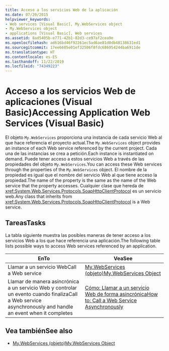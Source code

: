 ```yaml
---
title: Acceso a los servicios Web de la aplicación
ms.date: 07/20/2015
helpviewer_keywords:
- Web services [Visual Basic], My.WebServices object
- My.WebServices object
- applications [Visual Basic], Web services
ms.assetid: 8ad5405b-e771-42b1-82d3-ce97af2cea9e
ms.openlocfilehash: ad616bd46f92261ec5ad6ae81d0db48138631ed1
ms.sourcegitcommit: 17ee6605e01ef32506f8fdc686954244ba6911de
ms.translationtype: HT
ms.contentlocale: es-ES
ms.lasthandoff: 11/22/2019
ms.locfileid: "74349223"
---
```

# <a name="accessing-application-web-services-visual-basic"></a><span data-ttu-id="51896-102">Acceso a los servicios Web de aplicaciones (Visual Basic)</span><span class="sxs-lookup"><span data-stu-id="51896-102">Accessing Application Web Services (Visual Basic)</span></span>

<span data-ttu-id="51896-103">El objeto `My.WebServices` proporciona una instancia de cada servicio Web al que hace referencia el proyecto actual.</span><span class="sxs-lookup"><span data-stu-id="51896-103">The `My.WebServices` object provides an instance of each Web service referenced by the current project.</span></span> <span data-ttu-id="51896-104">Cada una de las instancias se crea a petición.</span><span class="sxs-lookup"><span data-stu-id="51896-104">Each instance is instantiated on demand.</span></span> <span data-ttu-id="51896-105">Puede tener acceso a estos servicios Web a través de las propiedades del objeto `My.WebServices`.</span><span class="sxs-lookup"><span data-stu-id="51896-105">You can access these Web services through the properties of the `My.WebServices` object.</span></span> <span data-ttu-id="51896-106">El nombre de la propiedad es igual que el nombre del servicio Web al que tiene acceso la propiedad.</span><span class="sxs-lookup"><span data-stu-id="51896-106">The name of the property is the same as the name of the Web service that the property accesses.</span></span> <span data-ttu-id="51896-107">Cualquier clase que hereda de <xref:System.Web.Services.Protocols.SoapHttpClientProtocol> es un servicio web.</span><span class="sxs-lookup"><span data-stu-id="51896-107">Any class that inherits from <xref:System.Web.Services.Protocols.SoapHttpClientProtocol> is a Web service.</span></span>

## <a name="tasks"></a><span data-ttu-id="51896-108">Tareas</span><span class="sxs-lookup"><span data-stu-id="51896-108">Tasks</span></span>

<span data-ttu-id="51896-109">La tabla siguiente muestra las posibles maneras de tener acceso a los servicios Web a los que hace referencia una aplicación.</span><span class="sxs-lookup"><span data-stu-id="51896-109">The following table lists possible ways to access Web services referenced by an application.</span></span>

|<span data-ttu-id="51896-110">En</span><span class="sxs-lookup"><span data-stu-id="51896-110">To</span></span>|<span data-ttu-id="51896-111">Vea</span><span class="sxs-lookup"><span data-stu-id="51896-111">See</span></span>|
|---|---|
|<span data-ttu-id="51896-112">Llamar a un servicio Web</span><span class="sxs-lookup"><span data-stu-id="51896-112">Call a Web service</span></span>|[<span data-ttu-id="51896-113">My.WebServices (objeto)</span><span class="sxs-lookup"><span data-stu-id="51896-113">My.WebServices Object</span></span>](../../../visual-basic/language-reference/objects/my-webservices-object.md)|
|<span data-ttu-id="51896-114">Llamar de manera asincrónica a un servicio Web y controlar un evento cuando finaliza</span><span class="sxs-lookup"><span data-stu-id="51896-114">Call a Web service asynchronously and handle an event when it completes</span></span>|[<span data-ttu-id="51896-115">Cómo: Llamar a un servicio Web de forma asincrónica</span><span class="sxs-lookup"><span data-stu-id="51896-115">How to: Call a Web Service Asynchronously</span></span>](../../../visual-basic/developing-apps/programming/how-to-call-a-web-service-asynchronously.md)|

## <a name="see-also"></a><span data-ttu-id="51896-116">Vea también</span><span class="sxs-lookup"><span data-stu-id="51896-116">See also</span></span>

- [<span data-ttu-id="51896-117">My.WebServices (objeto)</span><span class="sxs-lookup"><span data-stu-id="51896-117">My.WebServices Object</span></span>](../../../visual-basic/language-reference/objects/my-webservices-object.md)
